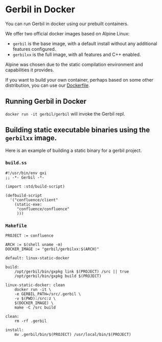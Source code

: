 # Gerbil in Docker

You can run Gerbil in docker using our prebuilt containers.

We offer two official docker images based on Alpine Linux:
- `gerbil` is the base image, with a default install without any additional features configured.
- `gerbilxx` is the full image, with all features and C++ enabled.

Alpine was chosen due to the static compilation environment and capabilities it provides.

If you want to build your own container, perhaps based on some other
distribution, you can use our
[Dockerfile](https://github.com/vyzo/gerbil/tree/master/docker/Dockerfile).

## Running Gerbil in Docker

`docker run -it gerbil/gerbil` will invoke the Gerbil repl.

## Building static executable binaries using the `gerbilxx` image.

Here is an example of building a static binary for a gerbil project.

### `build.ss`
```
#!/usr/bin/env gxi
;; -*- Gerbil -*-

(import :std/build-script)

(defbuild-script
  '("confluence/client"
    (static-exe:
     "confluence/confluence"
     )))
```

### `Makefile`
```
PROJECT := confluence

ARCH := $(shell uname -m)
DOCKER_IMAGE := "gerbil/gerbilxx:$(ARCH)"

default: linux-static-docker

build:
	/opt/gerbil/bin/gxpkg link $(PROJECT) /src || true
	/opt/gerbil/bin/gxpkg build $(PROJECT)

linux-static-docker: clean
	docker run -it \
	-e GERBIL_PATH=/src/.gerbil \
	-v $(PWD):/src:z \
	$(DOCKER_IMAGE) \
	make -C /src build

clean:
	rm -rf .gerbil

install:
	mv .gerbil/bin/$(PROJECT) /usr/local/bin/$(PROJECT)
```
